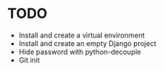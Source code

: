 # TODO
-   Install and create a virtual environment
-   Install and create an empty Django project
-   Hide password with python-decouple
-   Git init